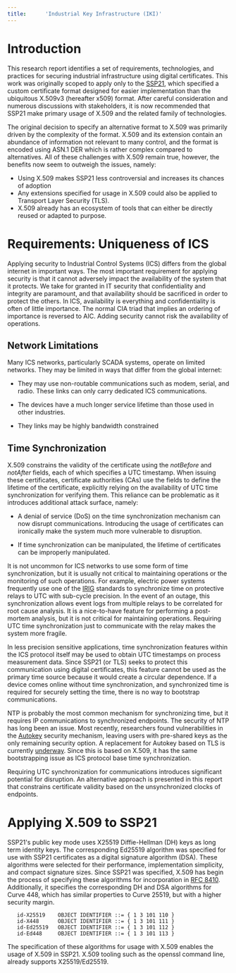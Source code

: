 ```yaml
---
title:      'Industrial Key Infrastructure (IKI)'
---
```


# Introduction

This research report identifies a set of requirements, technologies, and practices for securing industrial infrastructure
using digital certificates.  This work was originally scoped to apply only to the [SSP21](https://ssp21.github.io), which
specified a custom certificate format designed for easier implementation than the ubiquitous X.509v3 (hereafter x509) format.
After careful consideration and numerous discussions with stakeholders, it is now recommended that SSP21 make primary usage
of X.509 and the related family of technologies.

The original decision to specify an alternative format to X.509 was primarily driven by the complexity of the format. X.509
and its extension contain an abundance of information not relevant to many control, and the format is encoded using ASN.1
DER which is rather complex compared to alternatives.  All of these challenges with X.509 remain true, however, the benefits
now seem to outweigh the issues, namely:

* Using X.509 makes SSP21 less controversial and increases its chances of adoption
* Any extensions specified for usage in X.509 could also be applied to Transport Layer Security (TLS).
* X.509 already has an ecosystem of tools that can either be directly reused or adapted to purpose.

# Requirements: Uniqueness of ICS

Applying security to Industrial Control Systems (ICS) differs from the global internet in important ways. The most
important requirement for applying security is that it cannot adversely impact the availability of the system that it
protects.  We take for granted in IT security that confidentiality and integrity are paramount, and that availability
should be sacrificed in order to protect the others.  In ICS, availability is everything and confidentiality is often
of little importance. The normal CIA triad that implies an ordering of importance is reversed to AIC. Adding security
cannot risk the availability of operations.

## Network Limitations

Many ICS networks, particularly SCADA systems, operate on limited networks.  They may be limited in ways that differ
from the global internet:

* They may use non-routable communications such as modem, serial, and radio.  These links can only carry dedicated
ICS communications.

* The devices have a much longer service lifetime than those used in other industries.

* They links may be highly bandwidth constrained

## Time Synchronization

X.509 constrains the validity of the certificate using the *notBefore* and *notAfter* fields, each of which specifies
a UTC timestamp.  When issuing these certificates, certificate authorities (CAs) use the fields to define the lifetime
of the certificate, explicitly relying on the availability of UTC time synchronization for verifying them.  This
reliance can be problematic as it introduces additional attack surface, namely:

* A denial of service (DoS) on the time synchronization mechanism can now disrupt communications. Introducing the usage
of certificates can ironically make the system much more vulnerable to disruption.

* If time synchronization can be manipulated, the lifetime of certificates can be improperly manipulated.

It is not uncommon for ICS networks to use some form of time synchronization, but it is usually not critical to
maintaining operations or the monitoring of such operations.  For example, electric power systems frequently use one
of the [IRIG](http://irig.org/) standards to synchronize time on protective relays to UTC with sub-cycle precision.
In the event of an outage, this synchronization allows event logs from multiple relays to be correlated for root cause
analysis.  It is a nice-to-have feature for performing a post-mortem analysis, but it is not critical for maintaining
operations.  Requiring UTC time synchronization just to communicate with the relay makes the system more fragile.

In less precision sensitive applications, time synchronization features within the ICS protocol itself may be used to
obtain UTC timestamps on process measurement data. Since SSP21 (or TLS) seeks to protect this communication using
digital certificates, this feature cannot be used as the primary time source because it would create a circular
dependence.  If a device comes online without time synchronization, and synchronized time is required for securely
setting the time, there is no way to bootstrap communications.

NTP is probably the most common mechanism for synchronizing time, but it requires IP communications to synchronized
endpoints.  The security of NTP has long been an issue.  Most recently, researchers found vulnerabilities in the
[Autokey](https://tools.ietf.org/id/draft-ietf-ntp-bcp-08.html#rfc.section.5.2) security mechanism, leaving users
with pre-shared keys as the only remaining security option.  A replacement for Autokey based on TLS is currently
[underway](https://tools.ietf.org/html/draft-ietf-ntp-using-nts-for-ntp-12).  Since this is based on X.509, it has the
same bootstrapping issue as ICS protocol base time synchronization.

Requiring UTC synchronization for communications introduces significant potential for disruption.  An alternative
approach is presented in this report that constrains certificate validity based on the unsynchronized clocks
of endpoints.

# Applying X.509 to SSP21

SSP21's public key mode uses X25519 Diffie-Hellman (DH) keys as long term identity keys.  The corresponding Ed25519
algorithm was specified for use with SSP21 certificates as a digital signature algorithm (DSA).  These algorithms were
selected for their performance, implementation simplicity, and compact signature sizes. Since SSP21 was specified, X.509
has begin the process of specifying these algorithms for incorporation in [RFC 8410](https://tools.ietf.org/html/rfc8410).
Additionally, it specifies the corresponding DH and DSA algorithms for Curve 448, which has similar properties to
Curve 25519, but with a higher security margin.


```
   id-X25519    OBJECT IDENTIFIER ::= { 1 3 101 110 }
   id-X448      OBJECT IDENTIFIER ::= { 1 3 101 111 }
   id-Ed25519   OBJECT IDENTIFIER ::= { 1 3 101 112 }
   id-Ed448     OBJECT IDENTIFIER ::= { 1 3 101 113 }
```

The specification of these algorithms for usage with X.509 enables the usage of X.509 in SSP21.  X.509 tooling such as
the openssl command line, already supports X25519/Ed25519.


